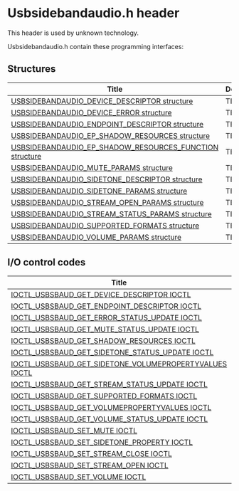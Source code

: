 # Usbsidebandaudio.h header


This header is used by unknown technology.

Usbsidebandaudio.h contain these programming interfaces:


## Structures

| Title   | Description   |
| ---- |:---- |
| [USBSIDEBANDAUDIO_DEVICE_DESCRIPTOR structure](ns-usbsidebandaudio--usbsidebandaudio-device-descriptor.md) | TBD. |
| [USBSIDEBANDAUDIO_DEVICE_ERROR structure](ns-usbsidebandaudio--usbsidebandaudio-device-error.md) | TBD. |
| [USBSIDEBANDAUDIO_ENDPOINT_DESCRIPTOR structure](ns-usbsidebandaudio--usbsidebandaudio-endpoint-descriptor.md) | TBD. |
| [USBSIDEBANDAUDIO_EP_SHADOW_RESOURCES structure](ns-usbsidebandaudio--usbsidebandaudio-ep-shadow-resources.md) | TBD. |
| [USBSIDEBANDAUDIO_EP_SHADOW_RESOURCES_FUNCTION structure](ns-usbsidebandaudio--usbsidebandaudio-ep-shadow-resources-function.md) | TBD. |
| [USBSIDEBANDAUDIO_MUTE_PARAMS structure](ns-usbsidebandaudio--usbsidebandaudio-mute-params.md) | TBD. |
| [USBSIDEBANDAUDIO_SIDETONE_DESCRIPTOR structure](ns-usbsidebandaudio--usbsidebandaudio-sidetone-descriptor.md) | TBD. |
| [USBSIDEBANDAUDIO_SIDETONE_PARAMS structure](ns-usbsidebandaudio--usbsidebandaudio-sidetone-params.md) | TBD. |
| [USBSIDEBANDAUDIO_STREAM_OPEN_PARAMS structure](ns-usbsidebandaudio--usbsidebandaudio-stream-open-params.md) | TBD. |
| [USBSIDEBANDAUDIO_STREAM_STATUS_PARAMS structure](ns-usbsidebandaudio--usbsidebandaudio-stream-status-params.md) | TBD. |
| [USBSIDEBANDAUDIO_SUPPORTED_FORMATS structure](ns-usbsidebandaudio--usbsidebandaudio-supported-formats.md) | TBD. |
| [USBSIDEBANDAUDIO_VOLUME_PARAMS structure](ns-usbsidebandaudio--usbsidebandaudio-volume-params.md) | TBD. |

## I/O control codes

| Title   | Description   |
| ---- |:---- |
| [IOCTL_USBSBAUD_GET_DEVICE_DESCRIPTOR IOCTL](ni-usbsidebandaudio-ioctl-usbsbaud-get-device-descriptor.md) | TBD |
| [IOCTL_USBSBAUD_GET_ENDPOINT_DESCRIPTOR IOCTL](ni-usbsidebandaudio-ioctl-usbsbaud-get-endpoint-descriptor.md) | TBD |
| [IOCTL_USBSBAUD_GET_ERROR_STATUS_UPDATE IOCTL](ni-usbsidebandaudio-ioctl-usbsbaud-get-error-status-update.md) | TBD |
| [IOCTL_USBSBAUD_GET_MUTE_STATUS_UPDATE IOCTL](ni-usbsidebandaudio-ioctl-usbsbaud-get-mute-status-update.md) | TBD |
| [IOCTL_USBSBAUD_GET_SHADOW_RESOURCES IOCTL](ni-usbsidebandaudio-ioctl-usbsbaud-get-shadow-resources.md) | TBD |
| [IOCTL_USBSBAUD_GET_SIDETONE_STATUS_UPDATE IOCTL](ni-usbsidebandaudio-ioctl-usbsbaud-get-sidetone-status-update.md) | TBD |
| [IOCTL_USBSBAUD_GET_SIDETONE_VOLUMEPROPERTYVALUES IOCTL](ni-usbsidebandaudio-ioctl-usbsbaud-get-sidetone-volumepropertyvalues.md) | TBD |
| [IOCTL_USBSBAUD_GET_STREAM_STATUS_UPDATE IOCTL](ni-usbsidebandaudio-ioctl-usbsbaud-get-stream-status-update.md) | TBD |
| [IOCTL_USBSBAUD_GET_SUPPORTED_FORMATS IOCTL](ni-usbsidebandaudio-ioctl-usbsbaud-get-supported-formats.md) | TBD |
| [IOCTL_USBSBAUD_GET_VOLUMEPROPERTYVALUES IOCTL](ni-usbsidebandaudio-ioctl-usbsbaud-get-volumepropertyvalues.md) | TBD |
| [IOCTL_USBSBAUD_GET_VOLUME_STATUS_UPDATE IOCTL](ni-usbsidebandaudio-ioctl-usbsbaud-get-volume-status-update.md) | TBD |
| [IOCTL_USBSBAUD_SET_MUTE IOCTL](ni-usbsidebandaudio-ioctl-usbsbaud-set-mute.md) | TBD |
| [IOCTL_USBSBAUD_SET_SIDETONE_PROPERTY IOCTL](ni-usbsidebandaudio-ioctl-usbsbaud-set-sidetone-property.md) | TBD |
| [IOCTL_USBSBAUD_SET_STREAM_CLOSE IOCTL](ni-usbsidebandaudio-ioctl-usbsbaud-set-stream-close.md) | TBD |
| [IOCTL_USBSBAUD_SET_STREAM_OPEN IOCTL](ni-usbsidebandaudio-ioctl-usbsbaud-set-stream-open.md) | TBD |
| [IOCTL_USBSBAUD_SET_VOLUME IOCTL](ni-usbsidebandaudio-ioctl-usbsbaud-set-volume.md) | TBD |
